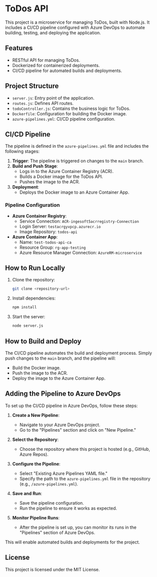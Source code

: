 # ToDos API

This project is a microservice for managing ToDos, built with Node.js. It includes a CI/CD pipeline configured with Azure DevOps to automate building, testing, and deploying the application.

## Features
- RESTful API for managing ToDos.
- Dockerized for containerized deployments.
- CI/CD pipeline for automated builds and deployments.

## Project Structure
- `server.js`: Entry point of the application.
- `routes.js`: Defines API routes.
- `todoController.js`: Contains the business logic for ToDos.
- `Dockerfile`: Configuration for building the Docker image.
- `azure-pipelines.yml`: CI/CD pipeline configuration.

## CI/CD Pipeline
The pipeline is defined in the `azure-pipelines.yml` file and includes the following stages:

1. **Trigger**: The pipeline is triggered on changes to the `main` branch.
2. **Build and Push Stage**:
   - Logs in to the Azure Container Registry (ACR).
   - Builds a Docker image for the ToDos API.
   - Pushes the image to the ACR.
3. **Deployment**:
   - Deploys the Docker image to an Azure Container App.

### Pipeline Configuration
- **Azure Container Registry**:
  - Service Connection: `ACR-ingesoft5acrregistry-Connection`
  - Login Server: `testacrgyvpcp.azurecr.io`
  - Image Repository: `todos-api`
- **Azure Container App**:
  - Name: `test-todos-api-ca`
  - Resource Group: `rg-app-testing`
  - Azure Resource Manager Connection: `AzureRM-microservice`

## How to Run Locally
1. Clone the repository:
   ```bash
   git clone <repository-url>
   ```
2. Install dependencies:
   ```bash
   npm install
   ```
3. Start the server:
   ```bash
   node server.js
   ```

## How to Build and Deploy
The CI/CD pipeline automates the build and deployment process. Simply push changes to the `main` branch, and the pipeline will:
- Build the Docker image.
- Push the image to the ACR.
- Deploy the image to the Azure Container App.

## Adding the Pipeline to Azure DevOps

To set up the CI/CD pipeline in Azure DevOps, follow these steps:

1. **Create a New Pipeline**:
   - Navigate to your Azure DevOps project.
   - Go to the "Pipelines" section and click on "New Pipeline."

2. **Select the Repository**:
   - Choose the repository where this project is hosted (e.g., GitHub, Azure Repos).

3. **Configure the Pipeline**:
   - Select "Existing Azure Pipelines YAML file."
   - Specify the path to the `azure-pipelines.yml` file in the repository (e.g., `/azure-pipelines.yml`).

4. **Save and Run**:
   - Save the pipeline configuration.
   - Run the pipeline to ensure it works as expected.

5. **Monitor Pipeline Runs**:
   - After the pipeline is set up, you can monitor its runs in the "Pipelines" section of Azure DevOps.

This will enable automated builds and deployments for the project.

## License
This project is licensed under the MIT License.